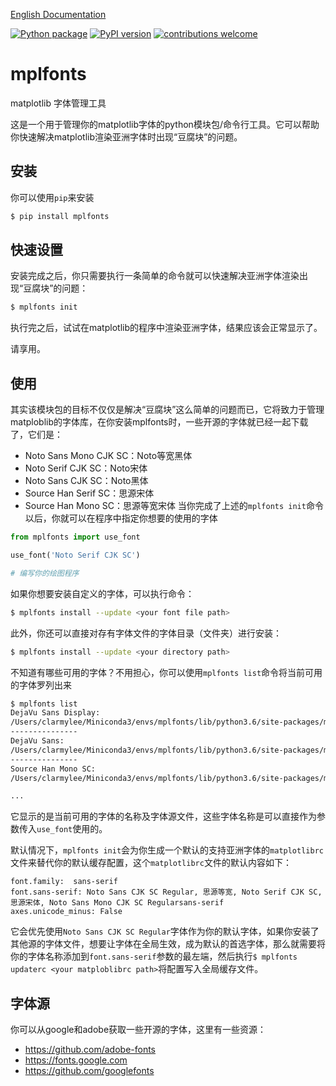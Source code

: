 [English Documentation](./README_en.md)

[![Python package](https://github.com/Clarmy/mplfonts/actions/workflows/python-package.yml/badge.svg)](https://github.com/Clarmy/mplfonts/actions/workflows/python-package.yml)
[![PyPI version](https://badge.fury.io/py/mplfonts.svg)](https://badge.fury.io/py/mplfonts)
[![contributions welcome](https://img.shields.io/badge/contributions-welcome-brightgreen.svg?style=flat)](https://github.com/Clarmy/mplfonts/issues)

# mplfonts
matplotlib 字体管理工具

这是一个用于管理你的matplotlib字体的python模块包/命令行工具。它可以帮助你快速解决matplotlib渲染亚洲字体时出现“豆腐块”的问题。

## 安装
你可以使用`pip`来安装
```bash
$ pip install mplfonts
```

## 快速设置
安装完成之后，你只需要执行一条简单的命令就可以快速解决亚洲字体渲染出现“豆腐块”的问题：
```bash
$ mplfonts init
```
执行完之后，试试在matplotlib的程序中渲染亚洲字体，结果应该会正常显示了。

请享用。

## 使用
其实该模块包的目标不仅仅是解决“豆腐块”这么简单的问题而已，它将致力于管理matploblib的字体库，在你安装mplfonts时，一些开源的字体就已经一起下载了，它们是：
* Noto Sans Mono CJK SC：Noto等宽黑体
* Noto Serif CJK SC：Noto宋体
* Noto Sans CJK SC：Noto黑体
* Source Han Serif SC：思源宋体
* Source Han Mono SC：思源等宽宋体
当你完成了上述的`mplfonts init`命令以后，你就可以在程序中指定你想要的使用的字体
```python
from mplfonts import use_font

use_font('Noto Serif CJK SC')

# 编写你的绘图程序
```

如果你想要安装自定义的字体，可以执行命令：
```bash
$ mplfonts install --update <your font file path>
```
此外，你还可以直接对存有字体文件的字体目录（文件夹）进行安装：
```bash
$ mplfonts install --update <your directory path>
```

不知道有哪些可用的字体？不用担心，你可以使用`mplfonts list`命令将当前可用的字体罗列出来
```bash
$ mplfonts list
DejaVu Sans Display:
/Users/clarmylee/Miniconda3/envs/mplfonts/lib/python3.6/site-packages/matplotlib-3.3.4-py3.6-macosx-10.9-x86_64.egg/matplotlib/mpl-data/fonts/ttf/DejaVuSansDisplay.ttf
---------------
DejaVu Sans:
/Users/clarmylee/Miniconda3/envs/mplfonts/lib/python3.6/site-packages/matplotlib-3.3.4-py3.6-macosx-10.9-x86_64.egg/matplotlib/mpl-data/fonts/ttf/DejaVuSans-BoldOblique.ttf
---------------
Source Han Mono SC:
/Users/clarmylee/Miniconda3/envs/mplfonts/lib/python3.6/site-packages/matplotlib-3.3.4-py3.6-macosx-10.9-x86_64.egg/matplotlib/mpl-data/fonts/ttf/SourceHanMonoSC-Regular.otf

...
```
它显示的是当前可用的字体的名称及字体源文件，这些字体名称是可以直接作为参数传入`use_font`使用的。

默认情况下，`mplfonts init`会为你生成一个默认的支持亚洲字体的`matplotlibrc`文件来替代你的默认缓存配置，这个`matplotlibrc`文件的默认内容如下：
```
font.family:  sans-serif
font.sans-serif: Noto Sans CJK SC Regular, 思源等宽, Noto Serif CJK SC, 思源宋体, Noto Sans Mono CJK SC Regularsans-serif
axes.unicode_minus: False
```
它会优先使用`Noto Sans CJK SC Regular`字体作为你的默认字体，如果你安装了其他源的字体文件，想要让字体在全局生效，成为默认的首选字体，那么就需要将你的字体名称添加到`font.sans-serif`参数的最左端，然后执行`$ mplfonts updaterc <your matploblibrc path>`将配置写入全局缓存文件。

## 字体源
你可以从google和adobe获取一些开源的字体，这里有一些资源：
* https://github.com/adobe-fonts
* https://fonts.google.com
* https://github.com/googlefonts